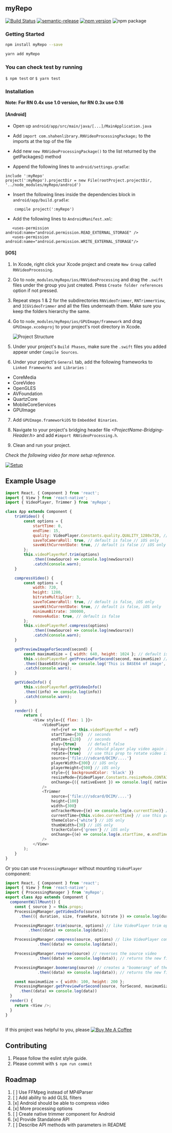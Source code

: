 ## myRepo

 [![Build Status](https://travis-ci.org/shahen94/myRepo.svg?branch=master)](https://travis-ci.org/shahen94/myRepo) [![semantic-release](https://img.shields.io/badge/%20%20%F0%9F%93%A6%F0%9F%9A%80-semantic--release-e10079.svg?style=plastic)](https://github.com/semantic-release/semantic-release) [![npm version](https://badge.fury.io/js/myRepo.svg)](https://badge.fury.io/js/myRepo) ![npm package](https://img.shields.io/npm/dm/myRepo.svg)

### Getting Started
```sh
npm install myRepo --save
```
```sh
yarn add myRepo
```
### You can check test by running
`$ npm test` or `$ yarn test`

### Installation
**Note: For RN 0.4x use 1.0 version, for RN 0.3x use 0.16**

#### [Android]
- Open up `android/app/src/main/java/[...]/MainApplication.java`

- Add `import com.shahenlibrary.RNVideoProcessingPackage;` to the imports at the top of the file

- Add new  `new RNVideoProcessingPackage()`  to the list returned by the getPackages() method

- Append the following lines to `android/settings.gradle`:
```
include ':myRepo'
project(':myRepo').projectDir = new File(rootProject.projectDir, '../node_modules/myRepo/android')
```

- Insert the following lines inside the dependencies block in `android/app/build.gradle`:
```
    compile project(':myRepo')
```

- Add the following lines to `AndroidManifest.xml`:
```
   <uses-permission android:name="android.permission.READ_EXTERNAL_STORAGE" />
   <uses-permission android:name="android.permission.WRITE_EXTERNAL_STORAGE"/>
```

#### [iOS]

1. In Xcode, right click your Xcode project and create `New Group` called `RNVideoProcessing`.

2. Go to `node_modules/myRepo/ios/RNVideoProcessing` and drag the `.swift` files under the group you just created. Press `Create folder references` option if not pressed.

3. Repeat steps 1 & 2 for the subdirectories `RNVideoTrimmer`, `RNTrimmerView`, and `ICGVideoTrimmer` and all the files underneath them. Make sure you keep the folders hierarchy the same.

4. Go to `node_modules/myRepo/ios/GPUImage/framework` and drag `GPUImage.xcodeproj` to your project's root directory in Xcode.

   ![Project Structure](readme_assets/project-structure.png)

5. Under your project's `Build Phases`, make sure the `.swift` files you added appear under `Compile Sources`.

6. Under your project's `General` tab, add the following frameworks to  `Linked Frameworks and Libraries` :
  
  - CoreMedia
  - CoreVideo
  - OpenGLES
  - AVFoundation
  - QuartzCore
  - MobileCoreServices
  - GPUImage

7. Add `GPUImage.frameworkiOS` to `Embedded Binaries`.

8. Navigate to your project's bridging header file  *<ProjectName-Bridging-Header.h>* and add `#import RNVideoProcessing.h`.

9.  Clean and run your project.

*Check the following video for more setup reference.*

[![Setup](https://img.youtube.com/vi/HRjgeT6NQJM/0.jpg)](https://youtu.be/HRjgeT6NQJM)



## Example Usage

```javascript
import React, { Component } from 'react';
import { View } from 'react-native';
import { VideoPlayer, Trimmer } from 'myRepo';

class App extends Component {
    trimVideo() {
        const options = {
            startTime: 0,
            endTime: 15,
            quality: VideoPlayer.Constants.quality.QUALITY_1280x720, // iOS only
            saveToCameraRoll: true, // default is false // iOS only
            saveWithCurrentDate: true, // default is false // iOS only
        };
        this.videoPlayerRef.trim(options)
            .then((newSource) => console.log(newSource))
            .catch(console.warn);
    }

    compressVideo() {
        const options = {
            width: 720,
            height: 1280,
            bitrateMultiplier: 3,
            saveToCameraRoll: true, // default is false, iOS only
            saveWithCurrentDate: true, // default is false, iOS only
            minimumBitrate: 300000,
            removeAudio: true, // default is false
        };
        this.videoPlayerRef.compress(options)
            .then((newSource) => console.log(newSource))
            .catch(console.warn);
    }

    getPreviewImageForSecond(second) {
        const maximumSize = { width: 640, height: 1024 }; // default is { width: 1080, height: 1080 } iOS only
        this.videoPlayerRef.getPreviewForSecond(second, maximumSize) // maximumSize is iOS only
        .then((base64String) => console.log('This is BASE64 of image', base64String))
        .catch(console.warn);
    }

    getVideoInfo() {
        this.videoPlayerRef.getVideoInfo()
        .then((info) => console.log(info))
        .catch(console.warn);
    }

    render() {
        return (
            <View style={{ flex: 1 }}>
                <VideoPlayer
                    ref={ref => this.videoPlayerRef = ref}
                    startTime={30}  // seconds
                    endTime={120}   // seconds
                    play={true}     // default false
                    replay={true}   // should player play video again if it's ended
                    rotate={true}   // use this prop to rotate video if it captured in landscape mode iOS only
                    source={'file:///sdcard/DCIM/....'}
                    playerWidth={300} // iOS only
                    playerHeight={500} // iOS only
                    style={{ backgroundColor: 'black' }}
                    resizeMode={VideoPlayer.Constants.resizeMode.CONTAIN}
                    onChange={({ nativeEvent }) => console.log({ nativeEvent })} // get Current time on every second
                />
                <Trimmer
                    source={'file:///sdcard/DCIM/....'}
                    height={100}
                    width={300}
                    onTrackerMove={(e) => console.log(e.currentTime)} // iOS only
                    currentTime={this.video.currentTime} // use this prop to set tracker position iOS only
                    themeColor={'white'} // iOS only
                    thumbWidth={30} // iOS only
                    trackerColor={'green'} // iOS only
                    onChange={(e) => console.log(e.startTime, e.endTime)}
                />
            </View>
        );
    }
}
```
Or you can use `ProcessingManager` without mounting `VideoPlayer` component:
```javascript
import React, { Component } from 'react';
import { View } from 'react-native';
import { ProcessingManager } from 'myRepo';
export class App extends Component {
  componentWillMount() {
    const { source } = this.props;
    ProcessingManager.getVideoInfo(source)
      .then(({ duration, size, frameRate, bitrate }) => console.log(duration, size, frameRate, bitrate));

    ProcessingManager.trim(source, options) // like VideoPlayer trim options
          .then((data) => console.log(data));

    ProcessingManager.compress(source, options) // like VideoPlayer compress options
              .then((data) => console.log(data));

    ProcessingManager.reverse(source) // reverses the source video 
              .then((data) => console.log(data)); // returns the new file source

    ProcessingManager.boomerang(source) // creates a "boomerang" of the surce video (plays forward then plays backwards)
              .then((data) => console.log(data)); // returns the new file source

    const maximumSize = { width: 100, height: 200 };
    ProcessingManager.getPreviewForSecond(source, forSecond, maximumSize)
      .then((data) => console.log(data))
  }
  render() {
    return <View />;
  }
}
```

##
If this project was helpful to you, please <html>
 <a href="https://www.buymeacoffee.com/FnENSxi" target="_blank"><img src="https://bmc-cdn.nyc3.digitaloceanspaces.com/BMC-button-images/custom_images/yellow_img.png" alt="Buy Me A Coffee" style="height: auto !important;width: auto !important;" ></a>
 </html>



## Contributing

1. Please follow the eslint style guide.
2. Please commit with `$ npm run commit`

## Roadmap
1.  [ ] Use FFMpeg instead of MP4Parser
2.  [ ] Add ability to add GLSL filters
3.  [x] Android should be able to compress video
4.  [x] More processing options
5.  [ ] Create native trimmer component for Android
6.  [x] Provide Standalone API
7.  [ ] Describe API methods with parameters in README
